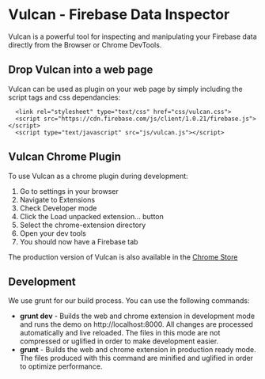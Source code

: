 # Vulcan - Firebase Data Inspector
Vulcan is a powerful tool for inspecting and manipulating your Firebase data directly from the Browser or Chrome DevTools.

## Drop Vulcan into a web page
Vulcan can be used as plugin on your web page by simply including the script tags and css dependancies:

```
  <link rel="stylesheet" type="text/css" href="css/vulcan.css">
  <script src="https://cdn.firebase.com/js/client/1.0.21/firebase.js"></script>
  <script type="text/javascript" src="js/vulcan.js"></script>
```

## Vulcan Chrome Plugin
To use Vulcan as a chrome plugin during development:

1. Go to settings in your browser
2. Navigate to Extensions
3. Check Developer mode
4. Click the Load unpacked extension... button
5. Select the chrome-extension directory
6. Open your dev tools
7. You should now have a Firebase tab

The production version of Vulcan is also available in the [Chrome Store](https://chrome.google.com/webstore/detail/vulcan-by-firebase/oippbnlmebalopjbkemajgfbglcjhnbl?utm_source=chrome-ntp-icon)



## Development
We use grunt for our build process. You can use the following commands:

- **grunt dev** - Builds the web and chrome extension in development mode and runs the demo on http://localhost:8000. All changes are processed automatically and live reloaded. The files in this mode are not compressed or uglified in order to make development easier.
- **grunt** - Builds the web and chrome extension in production ready mode. The files produced with this command are minified and uglified in order to optimize performance.